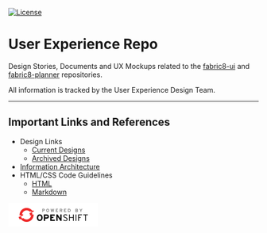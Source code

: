 [![License](https://img.shields.io/github/license/mashape/apistatus.svg?style=flat-square)](https://opensource.org/licenses/Apache-2.0)

# User Experience Repo

Design Stories, Documents and UX Mockups related to the [fabric8-ui](https://github.com/fabric8-ui/fabric8-ui) and [fabric8-planner](https://github.com/fabric8-ui/fabric8-planner) repositories.

All information is tracked by the User Experience Design Team.

---

## Important Links and References

- Design Links
  - [Current Designs](https://uxd.fabric8.io/current-designs/)
  - [Archived Designs](https://uxd.fabric8.io/archived-designs/)
- [Information Architecture](https://uxd.fabric8.io/information-architecture/)
- HTML/CSS Code Guidelines
  - [HTML](https://uxd.fabric8.io/code-guidelines/)
  - [Markdown](https://github.com/fabric8-ui/fabric8-ux/blob/master/src/docs/guides/code-guidelines.md)

<a href="https://openshift.com" target="_blank"><img src="src/images/powered_by_openshift.png"></a>
